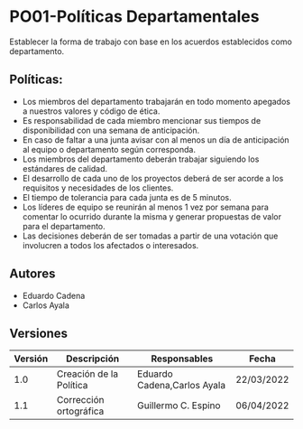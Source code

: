 # PO01-Políticas Departamentales

Establecer la forma de trabajo con base en los acuerdos establecidos como departamento.

## Políticas:
- Los miembros del departamento trabajarán en todo momento apegados a nuestros valores y código de ética. 
- Es responsabilidad de cada miembro mencionar sus tiempos de disponibilidad con una semana de anticipación. 
- En caso de faltar a una junta avisar con al menos un día de anticipación al equipo o departamento según corresponda.
- Los miembros del departamento deberán trabajar siguiendo los estándares de calidad.
- El desarrollo de cada uno de los proyectos deberá de ser acorde a los requisitos y necesidades de los clientes.
- El tiempo de tolerancia para cada junta es de 5 minutos.
- Los líderes de equipo se reunirán al menos 1 vez por semana para comentar lo ocurrido durante la misma y generar propuestas de valor para el departamento.
- Las decisiones deberán de ser tomadas a partir de una votación que involucren a todos los afectados o interesados.

## Autores

- Eduardo Cadena
- Carlos Ayala

## Versiones

| Versión | Descripción                                  | Responsables                | Fecha      |
| ------- | -------------------------------------------- | ----------------            | ---------- |
| 1.0     | Creación de la Política                      | Eduardo Cadena,Carlos Ayala | 22/03/2022 |
| 1.1     | Corrección ortográfica                       | Guillermo C. Espino         | 06/04/2022 |
